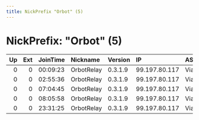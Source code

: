 ```yaml
---
title: NickPrefix "Orbot" (5)
---
```


# NickPrefix: "Orbot" (5)

|   Up |   Ext | JoinTime   | Nickname   | Version   | IP            | AS          | CC   |   ORp |   Dirp | OS    | Contact   |   eFamMembers |
|-----:|------:|:-----------|:-----------|:----------|:--------------|:------------|:-----|------:|-------:|:------|:----------|--------------:|
|    0 |     0 | 00:09:23   | OrbotRelay | 0.3.1.9   | 99.197.80.117 | ViaSat,Inc. | us   |  9001 |      0 | Linux | None      |             1 |
|    0 |     0 | 02:55:36   | OrbotRelay | 0.3.1.9   | 99.197.80.117 | ViaSat,Inc. | us   |  9001 |      0 | Linux | None      |             1 |
|    0 |     0 | 07:04:45   | OrbotRelay | 0.3.1.9   | 99.197.80.117 | ViaSat,Inc. | us   |  9001 |      0 | Linux | None      |             1 |
|    0 |     0 | 08:05:58   | OrbotRelay | 0.3.1.9   | 99.197.80.117 | ViaSat,Inc. | us   |  9001 |      0 | Linux | None      |             1 |
|    0 |     0 | 23:31:25   | OrbotRelay | 0.3.1.9   | 99.197.80.117 | ViaSat,Inc. | us   |  9001 |      0 | Linux | None      |             1 |
